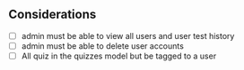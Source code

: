 ## Considerations
- [ ] admin must be able to view all users and user test history
- [ ] admin must be able to delete user accounts
- [ ] All quiz in the quizzes model but be tagged to a user